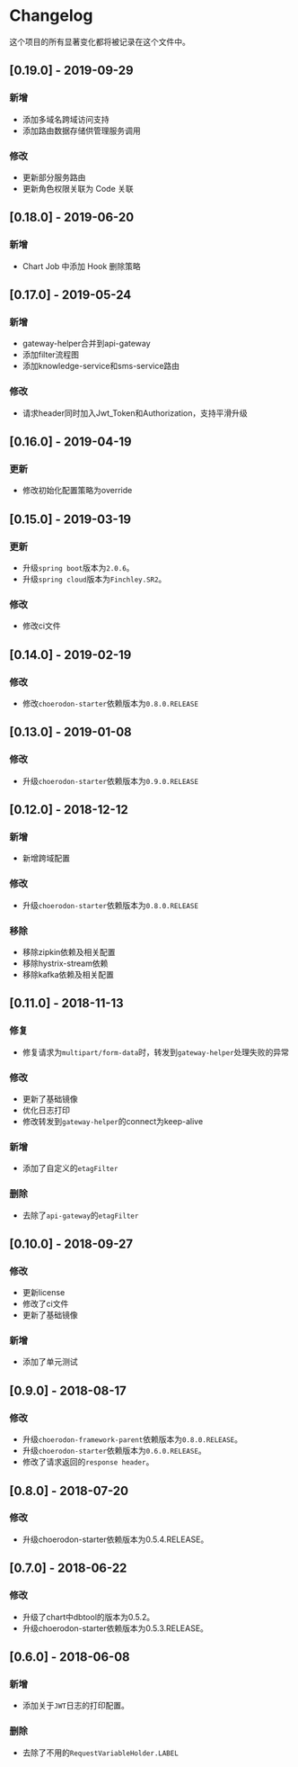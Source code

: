 # Changelog

这个项目的所有显著变化都将被记录在这个文件中。

## [0.19.0] - 2019-09-29

### 新增

- 添加多域名跨域访问支持
- 添加路由数据存储供管理服务调用

### 修改

- 更新部分服务路由
- 更新角色权限关联为 Code 关联

## [0.18.0] - 2019-06-20

### 新增

- Chart Job 中添加 Hook 删除策略

## [0.17.0] - 2019-05-24

### 新增
- gateway-helper合并到api-gateway
- 添加filter流程图
- 添加knowledge-service和sms-service路由

### 修改
- 请求header同时加入Jwt_Token和Authorization，支持平滑升级

## [0.16.0] - 2019-04-19

### 更新

- 修改初始化配置策略为override

## [0.15.0] - 2019-03-19

### 更新

- 升级`spring boot`版本为`2.0.6`。
- 升级`spring cloud`版本为`Finchley.SR2`。

### 修改

- 修改ci文件

## [0.14.0] - 2019-02-19

### 修改

- 修改`choerodon-starter`依赖版本为`0.8.0.RELEASE`

## [0.13.0] - 2019-01-08

### 修改

- 升级`choerodon-starter`依赖版本为`0.9.0.RELEASE`

## [0.12.0] - 2018-12-12

### 新增

- 新增跨域配置

### 修改

- 升级`choerodon-starter`依赖版本为`0.8.0.RELEASE`

### 移除

- 移除zipkin依赖及相关配置
- 移除hystrix-stream依赖
- 移除kafka依赖及相关配置


## [0.11.0] - 2018-11-13

### 修复

- 修复请求为`multipart/form-data`时，转发到`gateway-helper`处理失败的异常

### 修改

- 更新了基础镜像
- 优化日志打印
- 修改转发到`gateway-helper`的connect为keep-alive

### 新增

- 添加了自定义的`etagFilter`

### 删除

- 去除了`api-gateway`的`etagFilter`

## [0.10.0] - 2018-09-27

### 修改

- 更新license 
- 修改了ci文件
- 更新了基础镜像


### 新增

- 添加了单元测试


## [0.9.0] - 2018-08-17

### 修改

- 升级`choerodon-framework-parent`依赖版本为`0.8.0.RELEASE`。
- 升级`choerodon-starter`依赖版本为`0.6.0.RELEASE`。
- 修改了请求返回的`response header`。

## [0.8.0] - 2018-07-20

### 修改

- 升级choerodon-starter依赖版本为0.5.4.RELEASE。

## [0.7.0] - 2018-06-22

### 修改

- 升级了chart中dbtool的版本为0.5.2。
- 升级choerodon-starter依赖版本为0.5.3.RELEASE。

## [0.6.0] - 2018-06-08

### 新增

- 添加关于`JWT`日志的打印配置。

### 删除
- 去除了不用的`RequestVariableHolder.LABEL`
